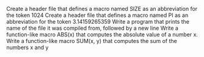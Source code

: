 Create a header file that defines a macro named SIZE as an abbreviation for the token 1024
Create a header file that defines a macro named PI as an abbreviation for the token 3.14159265359
Write a program that prints the name of the file it was compiled from, followed by a new line
Write a function-like macro ABS(x) that computes the absolute value of a number x.
Write a function-like macro SUM(x, y) that computes the sum of the numbers x and y

